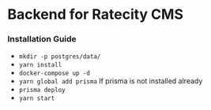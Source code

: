 # Backend for Ratecity CMS

### Installation Guide
 - `mkdir -p postgres/data/`
 - `yarn install`
 - `docker-compose up -d`
 - `yarn global add prisma` If prisma is not installed already
 - `prisma deploy`
 - `yarn start`